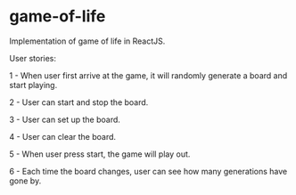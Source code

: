# game-of-life

Implementation of game of life in ReactJS. 

User stories:

1 - When user first arrive at the game, it will randomly generate a board and start playing.

2 - User can start and stop the board.

3 - User can set up the board.

4 - User can clear the board.

5 - When user press start, the game will play out.

6 - Each time the board changes, user can see how many generations have gone by.
